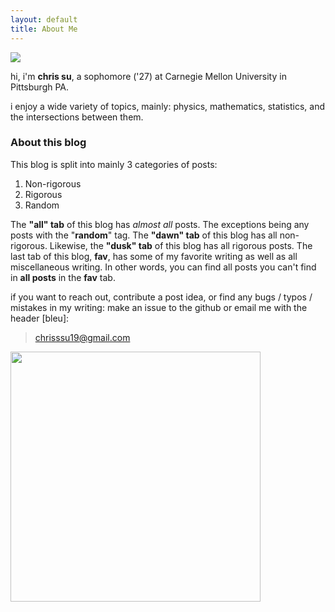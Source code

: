 ```yaml
---
layout: default
title: About Me
---
```


<img class="profile-picture" src="{{site.baseurl}}/{{site.profile-picture}}">

hi, i'm **chris su**, a sophomore ('27) at Carnegie Mellon University in Pittsburgh PA.

i enjoy a wide variety of topics, mainly: physics, mathematics, statistics, and the intersections between them.

### About this blog

This blog is split into mainly 3 categories of posts:
1. Non-rigorous
2. Rigorous
3. Random

The **"all" tab** of this blog has *almost all* posts. The exceptions being any posts with the "**random**" tag. The **"dawn" tab** of this blog has all non-rigorous. Likewise, the **"dusk" tab** of this blog has all rigorous posts. The last tab of this blog, **fav**, has some of my favorite writing as well as all miscellaneous writing. In other words, you can find all posts you can't find in **all posts** in the **fav** tab. 

if you want to reach out, contribute a post idea, or find any bugs / typos / mistakes in my writing: make an issue to the github or email me with the header [bleu]: 

> chrisssu19@gmail.com

<p align = "left">
  <img src="../assets/IMG_9414.jpg" width = "400"/>
</p>


